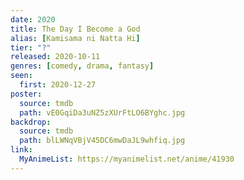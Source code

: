 ```yaml
---
date: 2020
title: The Day I Become a God
alias: [Kamisama ni Natta Hi]
tier: "?"
released: 2020-10-11
genres: [comedy, drama, fantasy]
seen:
  first: 2020-12-27
poster:
  source: tmdb
  path: vE0GqiDa3uNZ5zXUrFtLO6BYghc.jpg
backdrop:
  source: tmdb
  path: blLWNqVBjV45DC6mwDaJL9whfiq.jpg
link:
  MyAnimeList: https://myanimelist.net/anime/41930
---
```

